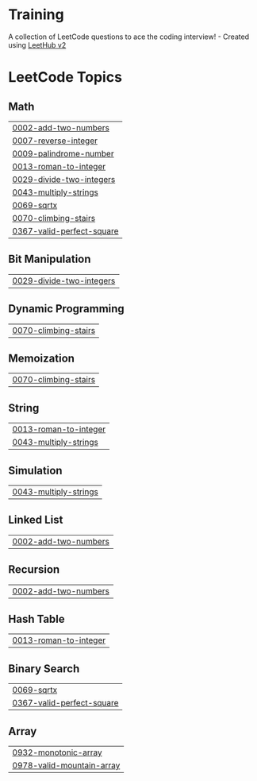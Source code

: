 # Training
A collection of LeetCode questions to ace the coding interview! - Created using [LeetHub v2](https://github.com/arunbhardwaj/LeetHub-2.0)

<!---LeetCode Topics Start-->
# LeetCode Topics
## Math
|  |
| ------- |
| [0002-add-two-numbers](https://github.com/VIJAYVJX/Training/tree/master/0002-add-two-numbers) |
| [0007-reverse-integer](https://github.com/VIJAYVJX/Training/tree/master/0007-reverse-integer) |
| [0009-palindrome-number](https://github.com/VIJAYVJX/Training/tree/master/0009-palindrome-number) |
| [0013-roman-to-integer](https://github.com/VIJAYVJX/Training/tree/master/0013-roman-to-integer) |
| [0029-divide-two-integers](https://github.com/VIJAYVJX/Training/tree/master/0029-divide-two-integers) |
| [0043-multiply-strings](https://github.com/VIJAYVJX/Training/tree/master/0043-multiply-strings) |
| [0069-sqrtx](https://github.com/VIJAYVJX/Training/tree/master/0069-sqrtx) |
| [0070-climbing-stairs](https://github.com/VIJAYVJX/Training/tree/master/0070-climbing-stairs) |
| [0367-valid-perfect-square](https://github.com/VIJAYVJX/Training/tree/master/0367-valid-perfect-square) |
## Bit Manipulation
|  |
| ------- |
| [0029-divide-two-integers](https://github.com/VIJAYVJX/Training/tree/master/0029-divide-two-integers) |
## Dynamic Programming
|  |
| ------- |
| [0070-climbing-stairs](https://github.com/VIJAYVJX/Training/tree/master/0070-climbing-stairs) |
## Memoization
|  |
| ------- |
| [0070-climbing-stairs](https://github.com/VIJAYVJX/Training/tree/master/0070-climbing-stairs) |
## String
|  |
| ------- |
| [0013-roman-to-integer](https://github.com/VIJAYVJX/Training/tree/master/0013-roman-to-integer) |
| [0043-multiply-strings](https://github.com/VIJAYVJX/Training/tree/master/0043-multiply-strings) |
## Simulation
|  |
| ------- |
| [0043-multiply-strings](https://github.com/VIJAYVJX/Training/tree/master/0043-multiply-strings) |
## Linked List
|  |
| ------- |
| [0002-add-two-numbers](https://github.com/VIJAYVJX/Training/tree/master/0002-add-two-numbers) |
## Recursion
|  |
| ------- |
| [0002-add-two-numbers](https://github.com/VIJAYVJX/Training/tree/master/0002-add-two-numbers) |
## Hash Table
|  |
| ------- |
| [0013-roman-to-integer](https://github.com/VIJAYVJX/Training/tree/master/0013-roman-to-integer) |
## Binary Search
|  |
| ------- |
| [0069-sqrtx](https://github.com/VIJAYVJX/Training/tree/master/0069-sqrtx) |
| [0367-valid-perfect-square](https://github.com/VIJAYVJX/Training/tree/master/0367-valid-perfect-square) |
## Array
|  |
| ------- |
| [0932-monotonic-array](https://github.com/VIJAYVJX/Training/tree/master/0932-monotonic-array) |
| [0978-valid-mountain-array](https://github.com/VIJAYVJX/Training/tree/master/0978-valid-mountain-array) |
<!---LeetCode Topics End-->